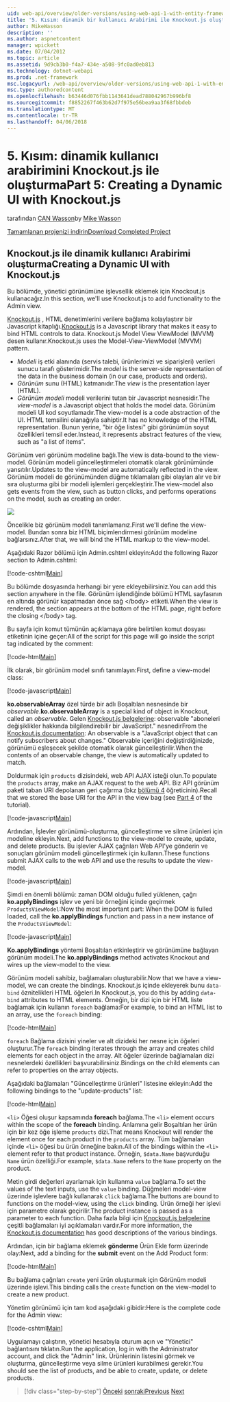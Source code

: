```yaml
---
uid: web-api/overview/older-versions/using-web-api-1-with-entity-framework-5/using-web-api-with-entity-framework-part-5
title: '5. Kısım: dinamik bir kullanıcı Arabirimi ile Knockout.js oluşturma | Microsoft Docs'
author: MikeWasson
description: ''
ms.author: aspnetcontent
manager: wpickett
ms.date: 07/04/2012
ms.topic: article
ms.assetid: 9d9cb3b0-f4a7-434e-a508-9fc0ad0eb813
ms.technology: dotnet-webapi
ms.prod: .net-framework
msc.legacyurl: /web-api/overview/older-versions/using-web-api-1-with-entity-framework-5/using-web-api-with-entity-framework-part-5
msc.type: authoredcontent
ms.openlocfilehash: b63446d076fbb1143641dead788042967b996bf8
ms.sourcegitcommit: f8852267f463b62d7f975e56bea9aa3f68fbbdeb
ms.translationtype: MT
ms.contentlocale: tr-TR
ms.lasthandoff: 04/06/2018
---
```

<a name="part-5-creating-a-dynamic-ui-with-knockoutjs"></a><span data-ttu-id="f1009-102">5. Kısım: dinamik kullanıcı arabirimini Knockout.js ile oluşturma</span><span class="sxs-lookup"><span data-stu-id="f1009-102">Part 5: Creating a Dynamic UI with Knockout.js</span></span>
====================
<span data-ttu-id="f1009-103">tarafından [CAN Wasson](https://github.com/MikeWasson)</span><span class="sxs-lookup"><span data-stu-id="f1009-103">by [Mike Wasson](https://github.com/MikeWasson)</span></span>

[<span data-ttu-id="f1009-104">Tamamlanan projenizi indirin</span><span class="sxs-lookup"><span data-stu-id="f1009-104">Download Completed Project</span></span>](http://code.msdn.microsoft.com/ASP-NET-Web-API-with-afa30545)

## <a name="creating-a-dynamic-ui-with-knockoutjs"></a><span data-ttu-id="f1009-105">Knockout.js ile dinamik kullanıcı Arabirimi oluşturma</span><span class="sxs-lookup"><span data-stu-id="f1009-105">Creating a Dynamic UI with Knockout.js</span></span>

<span data-ttu-id="f1009-106">Bu bölümde, yönetici görünümüne işlevsellik eklemek için Knockout.js kullanacağız.</span><span class="sxs-lookup"><span data-stu-id="f1009-106">In this section, we'll use Knockout.js to add functionality to the Admin view.</span></span>

<span data-ttu-id="f1009-107">[Knockout.js](http://knockoutjs.com/) , HTML denetimlerini verilere bağlama kolaylaştırır bir Javascript kitaplığı.</span><span class="sxs-lookup"><span data-stu-id="f1009-107">[Knockout.js](http://knockoutjs.com/) is a Javascript library that makes it easy to bind HTML controls to data.</span></span> <span data-ttu-id="f1009-108">Knockout.js Model View ViewModel (MVVM) desen kullanır.</span><span class="sxs-lookup"><span data-stu-id="f1009-108">Knockout.js uses the Model-View-ViewModel (MVVM) pattern.</span></span>

- <span data-ttu-id="f1009-109">*Modeli* iş etki alanında (servis talebi, ürünlerimizi ve siparişleri) verileri sunucu tarafı gösterimidir.</span><span class="sxs-lookup"><span data-stu-id="f1009-109">The *model* is the server-side representation of the data in the business domain (in our case, products and orders).</span></span>
- <span data-ttu-id="f1009-110">*Görünüm* sunu (HTML) katmanıdır.</span><span class="sxs-lookup"><span data-stu-id="f1009-110">The *view* is the presentation layer (HTML).</span></span>
- <span data-ttu-id="f1009-111">*Görünüm modeli* modeli verilerini tutan bir Javascript nesnesidir.</span><span class="sxs-lookup"><span data-stu-id="f1009-111">The *view-model* is a Javascript object that holds the model data.</span></span> <span data-ttu-id="f1009-112">Görünüm modeli UI kod soyutlamadır.</span><span class="sxs-lookup"><span data-stu-id="f1009-112">The view-model is a code abstraction of the UI.</span></span> <span data-ttu-id="f1009-113">HTML temsilini olanağıyla sahiptir.</span><span class="sxs-lookup"><span data-stu-id="f1009-113">It has no knowledge of the HTML representation.</span></span> <span data-ttu-id="f1009-114">Bunun yerine, "bir öğe listesi" gibi görünümün soyut özellikleri temsil eder.</span><span class="sxs-lookup"><span data-stu-id="f1009-114">Instead, it represents abstract features of the view, such as "a list of items".</span></span>

<span data-ttu-id="f1009-115">Görünüm veri görünüm modeline bağlı.</span><span class="sxs-lookup"><span data-stu-id="f1009-115">The view is data-bound to the view-model.</span></span> <span data-ttu-id="f1009-116">Görünüm modeli güncelleştirmeleri otomatik olarak görünümünde yansıtılır.</span><span class="sxs-lookup"><span data-stu-id="f1009-116">Updates to the view-model are automatically reflected in the view.</span></span> <span data-ttu-id="f1009-117">Görünüm modeli de görünümünden düğme tıklamaları gibi olayları alır ve bir sıra oluşturma gibi bir modeli işlemleri gerçekleştirir.</span><span class="sxs-lookup"><span data-stu-id="f1009-117">The view-model also gets events from the view, such as button clicks, and performs operations on the model, such as creating an order.</span></span>

![](using-web-api-with-entity-framework-part-5/_static/image1.png)

<span data-ttu-id="f1009-118">Öncelikle biz görünüm modeli tanımlamanız.</span><span class="sxs-lookup"><span data-stu-id="f1009-118">First we'll define the view-model.</span></span> <span data-ttu-id="f1009-119">Bundan sonra biz HTML biçimlendirmesi görünüm modeline bağlarsınız.</span><span class="sxs-lookup"><span data-stu-id="f1009-119">After that, we will bind the HTML markup to the view-model.</span></span>

<span data-ttu-id="f1009-120">Aşağıdaki Razor bölümü için Admin.cshtml ekleyin:</span><span class="sxs-lookup"><span data-stu-id="f1009-120">Add the following Razor section to Admin.cshtml:</span></span>

[!code-cshtml[Main](using-web-api-with-entity-framework-part-5/samples/sample1.cshtml)]

<span data-ttu-id="f1009-121">Bu bölümde dosyasında herhangi bir yere ekleyebilirsiniz.</span><span class="sxs-lookup"><span data-stu-id="f1009-121">You can add this section anywhere in the file.</span></span> <span data-ttu-id="f1009-122">Görünüm işlendiğinde bölümü HTML sayfasının en altında görünür kapatmadan önce sağ &lt;/body&gt; etiketi.</span><span class="sxs-lookup"><span data-stu-id="f1009-122">When the view is rendered, the section appears at the bottom of the HTML page, right before the closing &lt;/body&gt; tag.</span></span>

<span data-ttu-id="f1009-123">Bu sayfa için komut tümünün açıklamaya göre belirtilen komut dosyası etiketinin içine geçer:</span><span class="sxs-lookup"><span data-stu-id="f1009-123">All of the script for this page will go inside the script tag indicated by the comment:</span></span>

[!code-html[Main](using-web-api-with-entity-framework-part-5/samples/sample2.html)]

<span data-ttu-id="f1009-124">İlk olarak, bir görünüm model sınıfı tanımlayın:</span><span class="sxs-lookup"><span data-stu-id="f1009-124">First, define a view-model class:</span></span>

[!code-javascript[Main](using-web-api-with-entity-framework-part-5/samples/sample3.js)]

<span data-ttu-id="f1009-125">**ko.observableArray** özel türde bir adlı Boşaltılan nesnesinde bir *observable*.</span><span class="sxs-lookup"><span data-stu-id="f1009-125">**ko.observableArray** is a special kind of object in Knockout, called an *observable*.</span></span> <span data-ttu-id="f1009-126">Gelen [Knockout.js belgelerine](http://knockoutjs.com/documentation/observables.html): observable "aboneleri değişiklikler hakkında bilgilendirebilir bir JavaScript." nesnedir</span><span class="sxs-lookup"><span data-stu-id="f1009-126">From the [Knockout.js documentation](http://knockoutjs.com/documentation/observables.html): An observable is a "JavaScript object that can notify subscribers about changes."</span></span> <span data-ttu-id="f1009-127">Observable içeriğini değiştirdiğinizde, görünümü eşleşecek şekilde otomatik olarak güncelleştirilir.</span><span class="sxs-lookup"><span data-stu-id="f1009-127">When the contents of an observable change, the view is automatically updated to match.</span></span>

<span data-ttu-id="f1009-128">Doldurmak için `products` dizisindeki, web API AJAX isteği olun.</span><span class="sxs-lookup"><span data-stu-id="f1009-128">To populate the `products` array, make an AJAX request to the web API.</span></span> <span data-ttu-id="f1009-129">Biz API görünüm paketi taban URI depolanan geri çağırma (bkz [bölümü 4](using-web-api-with-entity-framework-part-4.md) öğreticinin).</span><span class="sxs-lookup"><span data-stu-id="f1009-129">Recall that we stored the base URI for the API in the view bag (see [Part 4](using-web-api-with-entity-framework-part-4.md) of the tutorial).</span></span>

[!code-javascript[Main](using-web-api-with-entity-framework-part-5/samples/sample4.js?highlight=5)]

<span data-ttu-id="f1009-130">Ardından, İşlevler görünümü-oluşturma, güncelleştirme ve silme ürünleri için modeline ekleyin.</span><span class="sxs-lookup"><span data-stu-id="f1009-130">Next, add functions to the view-model to create, update, and delete products.</span></span> <span data-ttu-id="f1009-131">Bu işlevler AJAX çağrıları Web API'ye gönderin ve sonuçları görünüm modeli güncelleştirmek için kullanın.</span><span class="sxs-lookup"><span data-stu-id="f1009-131">These functions submit AJAX calls to the web API and use the results to update the view-model.</span></span>

[!code-javascript[Main](using-web-api-with-entity-framework-part-5/samples/sample5.js?highlight=7)]

<span data-ttu-id="f1009-132">Şimdi en önemli bölümü: zaman DOM olduğu fulled yüklenen, çağrı **ko.applyBindings** işlev ve yeni bir örneğini içinde geçirmek `ProductsViewModel`:</span><span class="sxs-lookup"><span data-stu-id="f1009-132">Now the most important part: When the DOM is fulled loaded, call the **ko.applyBindings** function and pass in a new instance of the `ProductsViewModel`:</span></span>

[!code-javascript[Main](using-web-api-with-entity-framework-part-5/samples/sample6.js)]

<span data-ttu-id="f1009-133">**Ko.applyBindings** yöntemi Boşaltılan etkinleştirir ve görünümüne bağlayan görünüm modeli.</span><span class="sxs-lookup"><span data-stu-id="f1009-133">The **ko.applyBindings** method activates Knockout and wires up the view-model to the view.</span></span>

<span data-ttu-id="f1009-134">Görünüm modeli sahibiz, bağlamaları oluşturabilir.</span><span class="sxs-lookup"><span data-stu-id="f1009-134">Now that we have a view-model, we can create the bindings.</span></span> <span data-ttu-id="f1009-135">Knockout.js içinde ekleyerek bunu `data-bind` öznitelikleri HTML öğeleri.</span><span class="sxs-lookup"><span data-stu-id="f1009-135">In Knockout.js, you do this by adding `data-bind` attributes to HTML elements.</span></span> <span data-ttu-id="f1009-136">Örneğin, bir dizi için bir HTML liste bağlamak için kullanın `foreach` bağlama:</span><span class="sxs-lookup"><span data-stu-id="f1009-136">For example, to bind an HTML list to an array, use the `foreach` binding:</span></span>

[!code-html[Main](using-web-api-with-entity-framework-part-5/samples/sample7.html?highlight=1)]

<span data-ttu-id="f1009-137">`foreach` Bağlama dizisini yineler ve alt dizideki her nesne için öğeleri oluşturur.</span><span class="sxs-lookup"><span data-stu-id="f1009-137">The `foreach` binding iterates through the array and creates child elements for each object in the array.</span></span> <span data-ttu-id="f1009-138">Alt öğeler üzerinde bağlamaları dizi nesnelerdeki özellikleri başvurabilirsiniz.</span><span class="sxs-lookup"><span data-stu-id="f1009-138">Bindings on the child elements can refer to properties on the array objects.</span></span>

<span data-ttu-id="f1009-139">Aşağıdaki bağlamaları "Güncelleştirme ürünleri" listesine ekleyin:</span><span class="sxs-lookup"><span data-stu-id="f1009-139">Add the following bindings to the "update-products" list:</span></span>

[!code-html[Main](using-web-api-with-entity-framework-part-5/samples/sample8.html)]

<span data-ttu-id="f1009-140">`<li>` Öğesi oluşur kapsamında **foreach** bağlama.</span><span class="sxs-lookup"><span data-stu-id="f1009-140">The `<li>` element occurs within the scope of the **foreach** binding.</span></span> <span data-ttu-id="f1009-141">Anlamına gelir Boşaltılan her ürün için bir kez öğe işleme `products` dizi.</span><span class="sxs-lookup"><span data-stu-id="f1009-141">That means Knockout will render the element once for each product in the `products` array.</span></span> <span data-ttu-id="f1009-142">Tüm bağlamaları içinde `<li>` öğesi bu ürün örneğine bakın.</span><span class="sxs-lookup"><span data-stu-id="f1009-142">All of the bindings within the `<li>` element refer to that product instance.</span></span> <span data-ttu-id="f1009-143">Örneğin, `$data.Name` başvurduğu `Name` ürün özelliği.</span><span class="sxs-lookup"><span data-stu-id="f1009-143">For example, `$data.Name` refers to the `Name` property on the product.</span></span>

<span data-ttu-id="f1009-144">Metin girdi değerleri ayarlamak için kullanma `value` bağlama.</span><span class="sxs-lookup"><span data-stu-id="f1009-144">To set the values of the text inputs, use the `value` binding.</span></span> <span data-ttu-id="f1009-145">Düğmeleri model-view üzerinde işlevlere bağlı kullanarak `click` bağlama.</span><span class="sxs-lookup"><span data-stu-id="f1009-145">The buttons are bound to functions on the model-view, using the `click` binding.</span></span> <span data-ttu-id="f1009-146">Ürün örneği her işlevi için parametre olarak geçirilir.</span><span class="sxs-lookup"><span data-stu-id="f1009-146">The product instance is passed as a parameter to each function.</span></span> <span data-ttu-id="f1009-147">Daha fazla bilgi için [Knockout.js belgelerine](http://knockoutjs.com/documentation/observables.html) çeşitli bağlamaları iyi açıklamaları vardır.</span><span class="sxs-lookup"><span data-stu-id="f1009-147">For more information, the [Knockout.js documentation](http://knockoutjs.com/documentation/observables.html) has good descriptions of the various bindings.</span></span>

<span data-ttu-id="f1009-148">Ardından, için bir bağlama eklemek **gönderme** Ürün Ekle form üzerinde olay:</span><span class="sxs-lookup"><span data-stu-id="f1009-148">Next, add a binding for the **submit** event on the Add Product form:</span></span>

[!code-html[Main](using-web-api-with-entity-framework-part-5/samples/sample9.html)]

<span data-ttu-id="f1009-149">Bu bağlama çağrıları `create` yeni ürün oluşturmak için Görünüm modeli üzerinde işlevi.</span><span class="sxs-lookup"><span data-stu-id="f1009-149">This binding calls the `create` function on the view-model to create a new product.</span></span>

<span data-ttu-id="f1009-150">Yönetim görünümü için tam kod aşağıdaki gibidir:</span><span class="sxs-lookup"><span data-stu-id="f1009-150">Here is the complete code for the Admin view:</span></span>

[!code-cshtml[Main](using-web-api-with-entity-framework-part-5/samples/sample10.cshtml)]

<span data-ttu-id="f1009-151">Uygulamayı çalıştırın, yönetici hesabıyla oturum açın ve "Yönetici" bağlantısını tıklatın.</span><span class="sxs-lookup"><span data-stu-id="f1009-151">Run the application, log in with the Administrator account, and click the "Admin" link.</span></span> <span data-ttu-id="f1009-152">Ürünlerinin listesini görmek ve oluşturma, güncelleştirme veya silme ürünleri kurabilmesi gerekir.</span><span class="sxs-lookup"><span data-stu-id="f1009-152">You should see the list of products, and be able to create, update, or delete products.</span></span>

> [!div class="step-by-step"]
> <span data-ttu-id="f1009-153">[Önceki](using-web-api-with-entity-framework-part-4.md)
> [sonraki](using-web-api-with-entity-framework-part-6.md)</span><span class="sxs-lookup"><span data-stu-id="f1009-153">[Previous](using-web-api-with-entity-framework-part-4.md)
[Next](using-web-api-with-entity-framework-part-6.md)</span></span>

